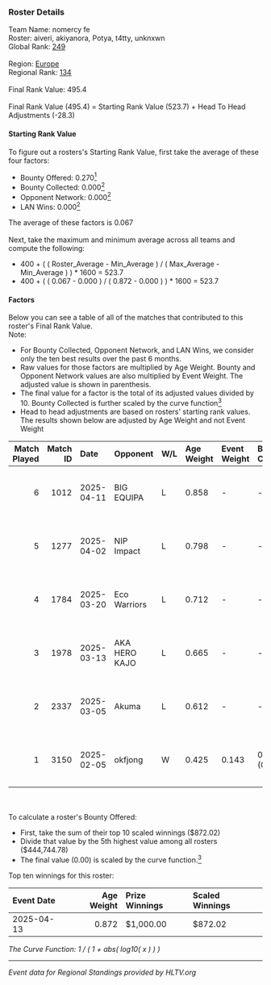 ### Roster Details<br />
Team Name: nomercy fe<br />
Roster: aiveri, akiyanora, Potya, t4tty, unknxwn<br />
Global Rank: [249](../../standings_global_2025_06_02.md)<br />
<br />
Region: [Europe]( ../../standings_europe_2025_06_02.md)<br />
Regional Rank: [134]( ../../standings_europe_2025_06_02.md)<br />
<br />
Final Rank Value:  495.4<br />
<br />
Final Rank Value (495.4) = Starting Rank Value (523.7) + Head To Head Adjustments (-28.3)<br />

#### Starting Rank Value<br />
To figure out a rosters's Starting Rank Value, first take the average of these four factors:<br />
- Bounty Offered: 0.270[<sup>1</sup>](#table2)
- Bounty Collected: 0.000[<sup>2</sup>](#table1)
- Opponent Network: 0.000[<sup>2</sup>](#table1)
- LAN Wins: 0.000[<sup>2</sup>](#table1)

The average of these factors is 0.067<br />
<br />
Next, take the maximum and minimum average across all teams and compute the following:<br />
- 400 + ( ( Roster_Average - Min_Average ) / ( Max_Average - Min_Average ) ) * 1600 = 523.7
- 400 + ( ( 0.067 - 0.000 ) / ( 0.872 - 0.000 ) ) * 1600 = 523.7


#### Factors<br />
Below you can see a table of all of the matches that contributed to this roster's Final Rank Value.<br />
Note:<br />

- For Bounty Collected, Opponent Network, and LAN Wins, we consider only the ten best results over the past 6 months.
- Raw values for those factors are multiplied by Age Weight. Bounty and Opponent Network values are also multiplied by Event Weight. The adjusted value is shown in parenthesis.
- The final value for a factor is the total of its adjusted values divided by 10. Bounty Collected is further scaled by the curve function[<sup>3</sup>](#curveFunction)
- Head to head adjustments are based on rosters' starting rank values. The results shown below are adjusted by Age Weight and not Event Weight
<span id="table1"></span><br />


| Match Played | Match ID | Date       | Opponent      | W/L | Age Weight | Event Weight | Bounty Collected | Opponent Network | LAN Wins  | H2H Adj. | Roster                                        |
| -: | -: | :- | :- | :- | :- | :- | :- | :- | :- | -: | :- |
|            6 |     1012 | 2025-04-11 | BIG EQUIPA    | L   | 0.858      | -            | -                | -                | -         |    -7.74 | aiveri, akiyanora, Potya, t4tty, unknxwn      |
|            5 |     1277 | 2025-04-02 | NIP Impact    | L   | 0.798      | -            | -                | -                | -         |    -2.88 | aiveri, akiyanora, t4tty, turboxgirl, unknxwn |
|            4 |     1784 | 2025-03-20 | Eco Warriors  | L   | 0.712      | -            | -                | -                | -         |    -6.95 | aiveri, akiyanora, t4tty, turboxgirl, unknxwn |
|            3 |     1978 | 2025-03-13 | AKA HERO KAJO | L   | 0.665      | -            | -                | -                | -         |    -7.75 | aiveri, akiyanora, t4tty, turboxgirl, unknxwn |
|            2 |     2337 | 2025-03-05 | Akuma         | L   | 0.612      | -            | -                | -                | -         |    -7.38 | aiveri, akiyanora, t4tty, turboxgirl, unknxwn |
|            1 |     3150 | 2025-02-05 | okfjong       | W   | 0.425      | 0.143        | 0.000 (0.000)    | 0.000 (0.000)    | 0 (0.000) |     4.43 | aiveri, akiyanora, meo, turboxgirl, unknxwn   |

<br />
<span id="table2"></span><br />
To calculate a roster's Bounty Offered:<br />

- First, take the sum of their top 10 scaled winnings ($872.02)
- Divide that value by the 5th highest value among all rosters ($444,744.78)
- The final value (0.00) is scaled by the curve function.[<sup>3</sup>](#curveFunction)

Top ten winnings for this roster:<br />

| Event Date | Age Weight | Prize Winnings | Scaled Winnings |
| :- | -: | :- | :- |
| 2025-04-13 |      0.872 | $1,000.00      | $872.02         |


<span id="curveFunction"></span>_The Curve Function: 1 / ( 1 + abs( log10( x ) ) )_<br />

---
_Event data for Regional Standings provided by HLTV.org_<br />

